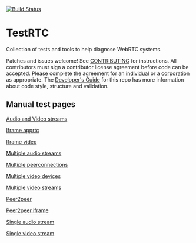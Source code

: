 [![Build Status](https://travis-ci.org/webrtc/testrtc.svg?branch=master)](https://travis-ci.org/webrtc/testrtc)
# TestRTC #

Collection of tests and tools to help diagnose WebRTC systems.

Patches and issues welcome! See [CONTRIBUTING](https://github.com/GoogleChrome/webrtc/blob/master/CONTRIBUTING.md) for instructions. All contributors must sign a contributor license agreement before code can be accepted. Please complete the agreement for an [individual](https://developers.google.com/open-source/cla/individual) or a [corporation](https://developers.google.com/open-source/cla/corporate) as appropriate. The [Developer's Guide](https://bit.ly/webrtcdevguide) for this repo has more information about code style, structure and validation.


## Manual test pages ##

[Audio and Video streams](https://test.webrtc.org/manual/audio-and-video/)

[Iframe apprtc](https://test.webrtc.org/manual/iframe-apprtc/)

[Iframe video](https://test.webrtc.org/manual/iframe-video/)

[Multiple audio streams](https://test.webrtc.org/manual/multiple-audio/)

[Multiple peerconnections](https://test.webrtc.org/manual/multiple-peerconnections/)

[Multiple video devices](https://test.webrtc.org/manual/multiple-video-devices/)

[Multiple video streams](https://test.webrtc.org/manual/multiple-video/)

[Peer2peer](https://test.webrtc.org/manual/peer2peer/)

[Peer2peer iframe](https://test.webrtc.org/manual/peer2peer-iframe/)

[Single audio stream](https://test.webrtc.org/manual/single-audio/)

[Single video stream](https://test.webrtc.org/manual/single-video/)

